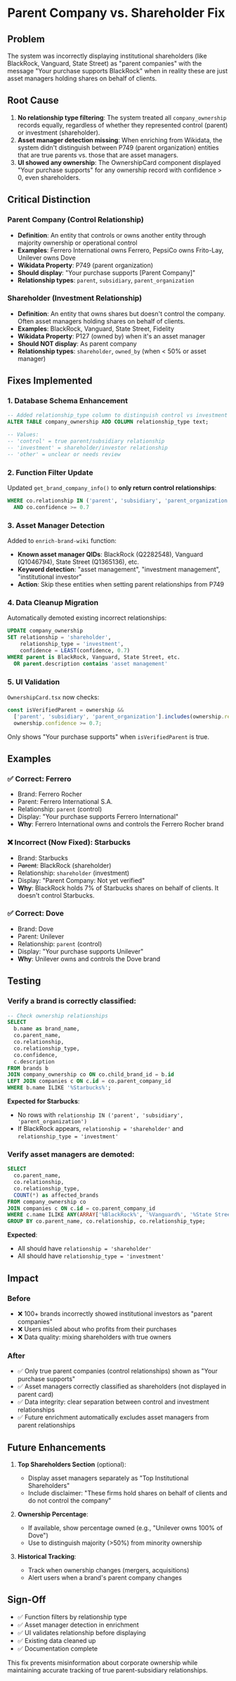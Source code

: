 # Parent Company vs. Shareholder Fix

## Problem
The system was incorrectly displaying institutional shareholders (like BlackRock, Vanguard, State Street) as "parent companies" with the message "Your purchase supports BlackRock" when in reality these are just asset managers holding shares on behalf of clients.

## Root Cause
1. **No relationship type filtering**: The system treated all `company_ownership` records equally, regardless of whether they represented control (parent) or investment (shareholder).
2. **Asset manager detection missing**: When enriching from Wikidata, the system didn't distinguish between P749 (parent organization) entities that are true parents vs. those that are asset managers.
3. **UI showed any ownership**: The OwnershipCard component displayed "Your purchase supports" for any ownership record with confidence > 0, even shareholders.

## Critical Distinction

### Parent Company (Control Relationship)
- **Definition**: An entity that controls or owns another entity through majority ownership or operational control
- **Examples**: Ferrero International owns Ferrero, PepsiCo owns Frito-Lay, Unilever owns Dove
- **Wikidata Property**: P749 (parent organization)
- **Should display**: "Your purchase supports [Parent Company]"
- **Relationship types**: `parent`, `subsidiary`, `parent_organization`

### Shareholder (Investment Relationship)
- **Definition**: An entity that owns shares but doesn't control the company. Often asset managers holding shares on behalf of clients.
- **Examples**: BlackRock, Vanguard, State Street, Fidelity
- **Wikidata Property**: P127 (owned by) when it's an asset manager
- **Should NOT display**: As parent company
- **Relationship types**: `shareholder`, `owned_by` (when < 50% or asset manager)

## Fixes Implemented

### 1. Database Schema Enhancement
```sql
-- Added relationship_type column to distinguish control vs investment
ALTER TABLE company_ownership ADD COLUMN relationship_type text;

-- Values:
-- 'control' = true parent/subsidiary relationship
-- 'investment' = shareholder/investor relationship
-- 'other' = unclear or needs review
```

### 2. Function Filter Update
Updated `get_brand_company_info()` to **only return control relationships**:
```sql
WHERE co.relationship IN ('parent', 'subsidiary', 'parent_organization')
  AND co.confidence >= 0.7
```

### 3. Asset Manager Detection
Added to `enrich-brand-wiki` function:
- **Known asset manager QIDs**: BlackRock (Q2282548), Vanguard (Q1046794), State Street (Q1365136), etc.
- **Keyword detection**: "asset management", "investment management", "institutional investor"
- **Action**: Skip these entities when setting parent relationships from P749

### 4. Data Cleanup Migration
Automatically demoted existing incorrect relationships:
```sql
UPDATE company_ownership
SET relationship = 'shareholder',
    relationship_type = 'investment',
    confidence = LEAST(confidence, 0.7)
WHERE parent is BlackRock, Vanguard, State Street, etc.
  OR parent.description contains 'asset management'
```

### 5. UI Validation
`OwnershipCard.tsx` now checks:
```typescript
const isVerifiedParent = ownership && 
  ['parent', 'subsidiary', 'parent_organization'].includes(ownership.relationship) &&
  ownership.confidence >= 0.7;
```
Only shows "Your purchase supports" when `isVerifiedParent` is true.

## Examples

### ✅ Correct: Ferrero
- Brand: Ferrero Rocher
- Parent: Ferrero International S.A.
- Relationship: `parent` (control)
- Display: "Your purchase supports Ferrero International"
- **Why**: Ferrero International owns and controls the Ferrero Rocher brand

### ❌ Incorrect (Now Fixed): Starbucks
- Brand: Starbucks
- ~~Parent~~: BlackRock (shareholder)
- Relationship: `shareholder` (investment)
- Display: "Parent Company: Not yet verified"
- **Why**: BlackRock holds 7% of Starbucks shares on behalf of clients. It doesn't control Starbucks.

### ✅ Correct: Dove
- Brand: Dove
- Parent: Unilever
- Relationship: `parent` (control)
- Display: "Your purchase supports Unilever"
- **Why**: Unilever owns and controls the Dove brand

## Testing

### Verify a brand is correctly classified:
```sql
-- Check ownership relationships
SELECT 
  b.name as brand_name,
  co.parent_name,
  co.relationship,
  co.relationship_type,
  co.confidence,
  c.description
FROM brands b
JOIN company_ownership co ON co.child_brand_id = b.id
LEFT JOIN companies c ON c.id = co.parent_company_id
WHERE b.name ILIKE '%Starbucks%';
```

**Expected for Starbucks**:
- No rows with `relationship IN ('parent', 'subsidiary', 'parent_organization')`
- If BlackRock appears, `relationship = 'shareholder'` and `relationship_type = 'investment'`

### Verify asset managers are demoted:
```sql
SELECT 
  co.parent_name,
  co.relationship,
  co.relationship_type,
  COUNT(*) as affected_brands
FROM company_ownership co
JOIN companies c ON c.id = co.parent_company_id
WHERE c.name ILIKE ANY(ARRAY['%BlackRock%', '%Vanguard%', '%State Street%'])
GROUP BY co.parent_name, co.relationship, co.relationship_type;
```

**Expected**:
- All should have `relationship = 'shareholder'`
- All should have `relationship_type = 'investment'`

## Impact

### Before
- ❌ 100+ brands incorrectly showed institutional investors as "parent companies"
- ❌ Users misled about who profits from their purchases
- ❌ Data quality: mixing shareholders with true owners

### After
- ✅ Only true parent companies (control relationships) shown as "Your purchase supports"
- ✅ Asset managers correctly classified as shareholders (not displayed in parent card)
- ✅ Data integrity: clear separation between control and investment relationships
- ✅ Future enrichment automatically excludes asset managers from parent relationships

## Future Enhancements

1. **Top Shareholders Section** (optional):
   - Display asset managers separately as "Top Institutional Shareholders"
   - Include disclaimer: "These firms hold shares on behalf of clients and do not control the company"

2. **Ownership Percentage**:
   - If available, show percentage owned (e.g., "Unilever owns 100% of Dove")
   - Use to distinguish majority (>50%) from minority ownership

3. **Historical Tracking**:
   - Track when ownership changes (mergers, acquisitions)
   - Alert users when a brand's parent company changes

## Sign-Off

- ✅ Function filters by relationship type
- ✅ Asset manager detection in enrichment
- ✅ UI validates relationship before displaying
- ✅ Existing data cleaned up
- ✅ Documentation complete

This fix prevents misinformation about corporate ownership while maintaining accurate tracking of true parent-subsidiary relationships.
